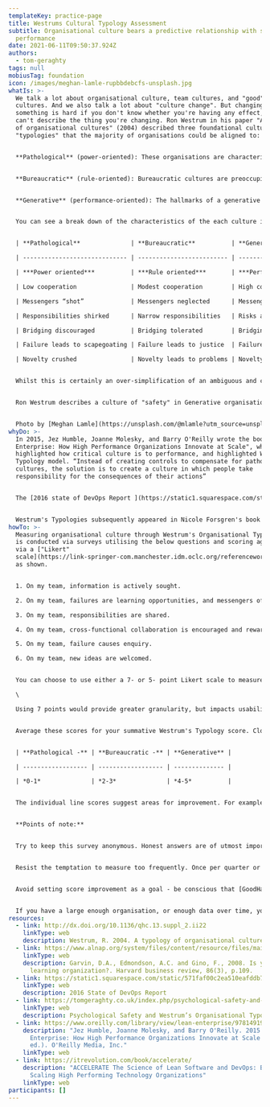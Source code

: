 ```yaml
---
templateKey: practice-page
title: Westrums Cultural Typology Assessment
subtitle: Organisational culture bears a predictive relationship with safety and
  performance
date: 2021-06-11T09:50:37.924Z
authors:
  - tom-geraghty
tags: null
mobiusTag: foundation
icon: /images/meghan-lamle-rupbbdebcfs-unsplash.jpg
whatIs: >-
  We talk a lot about organisational culture, team cultures, and "good" or "bad"
  cultures. And we also talk a lot about "culture change". But changing
  something is hard if you don't know whether you're having any effect, and
  can't describe the thing you're changing. Ron Westrum in his paper "A typology
  of organisational cultures" (2004) described three foundational cultural
  "typologies" that the majority of organisations could be aligned to:


  **Pathological** (power-oriented): These organisations are characterised by low cooperation across groups and a culture of blame. Information is often withheld for personal gain. 


  **Bureaucratic** (rule-oriented): Bureaucratic cultures are preoccupied with rules and positions, and responsibilities are compartmentalised by the department, with little concern for the overall mission of the organisation.


  **Generative** (performance-oriented): The hallmarks of a generative organisation are good information flow, high cooperation and trust, collaboration ("bridging") between teams, and conscious inquiry.


  You can see a break down of the characteristics of the each culture in this table:


  | **Pathological**              | **Bureaucratic**          | **Generative**             |

  | ----------------------------- | ------------------------- | -------------------------- |

  | ***Power oriented***          | ***Rule oriented***       | ***Performance oriented*** |

  | Low cooperation               | Modest cooperation        | High cooperation           |

  | Messengers “shot”             | Messengers neglected      | Messengers trained         |

  | Responsibilities shirked      | Narrow responsibilities   | Risks are shared           |

  | Bridging discouraged          | Bridging tolerated        | Bridging encouraged        |

  | Failure leads to scapegoating | Failure leads to justice  | Failure leads to inquiry   |

  | Novelty crushed               | Novelty leads to problems | Novelty implemented        |


  Whilst this is certainly an over-simplification of an ambiguous and constantly changing concept of "culture", it's a really useful model to help understand current state, direction of travel, and identify areas of improvement.


  Ron Westrum describes a culture of "safety" in Generative organisations, and it's easy to see how psychological safety is both increased in, and fundamental to, Generative cultures. Amy Edmondson, in 2008, described "Learning Organisations" in her paper "Is yours a learning organization?" and similarly suggested an assessment framework to measure how well an company learns and how adeptly it refines its strategies and processes.


  Photo by [Meghan Lamle](https://unsplash.com/@mlamle?utm_source=unsplash&utm_medium=referral&utm_content=creditCopyText) on [Unsplash](https://unsplash.com/photos/rUpbBdEBCFs)
whyDo: >-
  In 2015, Jez Humble, Joanne Molesky, and Barry O'Reilly wrote the book "Lean
  Enterprise: How High Performance Organizations Innovate at Scale", which
  highlighted how critical culture is to performance, and highlighted Westrum's
  Typology model. “Instead of creating controls to compensate for pathological
  cultures, the solution is to create a culture in which people take
  responsibility for the consequences of their actions”


  The [2016 state of DevOps Report ](https://static1.squarespace.com/static/571faf00c2ea510eafddb70b/t/576dc18115d5dbd84d95d208/1466810758096/2016+State+of+DevOps+Report.pdf)also showed that Generative, performance-oriented cultures improve software delivery performance, alongside market share, productivity and profitability.


  Westrum's Typologies subsequently appeared in Nicole Forsgren's book "Accelerate" in 2018, where she was able to show that generative cultures were associated with improved software delivery performance (the four [Accelerate Metrics](https://openpracticelibrary.com/blog/accelerate-metrics-software-delivery-performance-measurement/)) and other organisational capabilities for learning.
howTo: >-
  Measuring organisational culture through Westrum's Organisational Typologies
  is conducted via surveys utilising the below questions and scoring agreement
  via a ["Likert"
  scale](https://link-springer-com.manchester.idm.oclc.org/referenceworkentry/10.1007%2F978-0-387-78665-0_6363),
  as shown.


  1. On my team, information is actively sought.

  2. On my team, failures are learning opportunities, and messengers of them are not punished.

  3. On my team, responsibilities are shared.

  4. On my team, cross-functional collaboration is encouraged and rewarded.

  5. On my team, failure causes enquiry.

  6. On my team, new ideas are welcomed.


  You can choose to use either a 7- or 5- point Likert scale to measure agreement with these statements. A 5-point scale would be thus: (1) Strongly disagree; (2) Disagree; (3) Neither agree nor disagree; (4) Agree; (5) Strongly agree.\

  \

  Using 7 points would provide greater granularity, but impacts usability and accessibility. 


  Average these scores for your summative Westrum's Typology score. Close to zero suggests your culture is towards "Pathological", 2-3 suggests Bureaucratic, and 4-5 suggests a Generative culture:


  | **Pathological -** | **Bureaucratic -** | **Generative** |

  | ------------------ | ------------------ | -------------- |

  | *0-1*              | *2-3*              | *4-5*          |


  The individual line scores suggest areas for improvement. For example, if your score for statement 4 is particularly low, investigate and employ practices to improve collaboration between different functional teams, ask teams what challenges they face in communication and collaboration, and facilitate informal gatherings or events where people in different teams can get to know each other.


  **Points of note:**


  Try to keep this survey anonymous. Honest answers are of utmost importance.


  Resist the temptation to measure too frequently. Once per quarter or every six months is appropriate.


  Avoid setting score improvement as a goal - be conscious that [GoodHart's Law](https://towardsdatascience.com/unintended-consequences-and-goodharts-law-68d60a94705c) means that when a measure becomes a target, it ceases to become a good measure.


  If you have a large enough organisation, or enough data over time, you could try applying data science practices to identify outliers in the data that can indicate particular areas of concern, for particular teams, or disruptive events that correlate with a dip in scores.
resources:
  - link: http://dx.doi.org/10.1136/qhc.13.suppl_2.ii22
    linkType: web
    description: Westrum, R. 2004. A typology of organisational cultures
  - link: https://www.alnap.org/system/files/content/resource/files/main/r0803h-pdf-eng.pdf
    linkType: web
    description: Garvin, D.A., Edmondson, A.C. and Gino, F., 2008. Is yours a
      learning organization?. Harvard business review, 86(3), p.109.
  - link: https://static1.squarespace.com/static/571faf00c2ea510eafddb70b/t/576dc18115d5dbd84d95d208/1466810758096/2016+State+of+DevOps+Report.pdf
    linkType: web
    description: 2016 State of DevOps Report
  - link: https://tomgeraghty.co.uk/index.php/psychological-safety-and-organisational-culture/
    linkType: web
    description: Psychological Safety and Westrum’s Organisational Typologies
  - link: https://www.oreilly.com/library/view/lean-enterprise/9781491946527/
    description: "Jez Humble, Joanne Molesky, and Barry O'Reilly. 2015. Lean
      Enterprise: How High Performance Organizations Innovate at Scale (1st.
      ed.). O'Reilly Media, Inc."
    linkType: web
  - link: https://itrevolution.com/book/accelerate/
    description: "ACCELERATE The Science of Lean Software and DevOps: Building and
      Scaling High Performing Technology Organizations"
    linkType: web
participants: []
---
```

